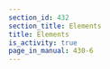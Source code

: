 ```yaml
---
section_id: 432
section_title: Elements
title: Elements
is_activity: true
page_in_manual: 430-6
---
```

